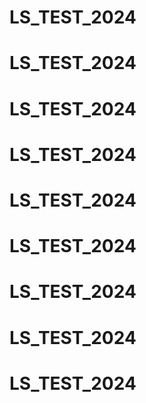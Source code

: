 # LS_TEST_2024
# LS_TEST_2024
# LS_TEST_2024
# LS_TEST_2024
# LS_TEST_2024
# LS_TEST_2024
# LS_TEST_2024
# LS_TEST_2024
# LS_TEST_2024
